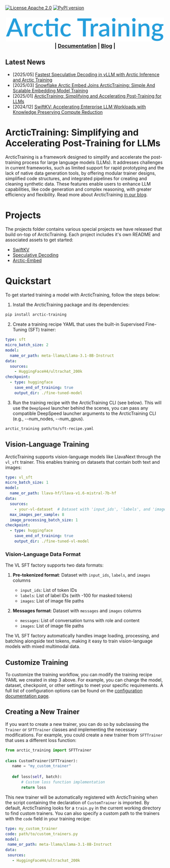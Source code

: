 [![License Apache 2.0](https://badgen.net/badge/license/apache2.0/blue)](https://github.com/snowflakedb/ArcticTraining/blob/main/LICENSE)
[![PyPI version](https://badge.fury.io/py/arctic-training.svg)](https://pypi.org/project/arctic-training/)

<h3 align="center">
  <img src="docs/images/arctic_training_logo.svg" width=500px><br>
  | <a href="https://arctictraining.readthedocs.io/en/latest/"><b>Documentation</b></a> | <a href="https://www.snowflake.com/en/engineering-blog/arctictraining-llm-post-training-framework/"><b>Blog</b></a> |
</h3>

<!--| <a href="#"><b>Discourse</b></a> | -->

## Latest News

* [2025/05] [Fastest Speculative Decoding in vLLM with Arctic Inference and Arctic Training](https://www.snowflake.com/en/engineering-blog/fast-speculative-decoding-vllm-arctic/)
* [2025/03] [Snowflake Arctic Embed Joins ArcticTraining: Simple And Scalable Embedding Model Training](https://www.snowflake.com/en/engineering-blog/arctic-embed-joins-arctictraining/)
* [2025/01] [ArcticTraining: Simplifying and Accelerating Post-Training for LLMs](https://www.snowflake.com/en/engineering-blog/arctictraining-llm-post-training-framework/)
* [2024/12] [SwiftKV: Accelerating Enterprise LLM Workloads with Knowledge Preserving Compute Reduction](https://www.snowflake.com/en/engineering-blog/swiftkv-llm-compute-reduction/)

# ArcticTraining: Simplifying and Accelerating Post-Training for LLMs

ArcticTraining is a framework designed to simplify and accelerate the post-training process for large language models (LLMs). It addresses challenges in current frameworks, such as limited support for rapid prototyping and the lack of native data generation tools, by offering modular trainer designs, simplified code structures, and integrated pipelines for creating and cleaning synthetic data. These features enable users to enhance LLM capabilities, like code generation and complex reasoning, with greater efficiency and flexibility. Read more about ArcticTraining [in our blog](https://www.snowflake.com/en/engineering-blog/arctictraining-llm-post-training-framework/).

# Projects

The projects folder contains various special projects we have released that build on-top of ArcticTraining. Each project includes it's own README and associated assets to get started:

* [SwiftKV](projects/swiftkv)
* [Speculative Decoding](projects/mlp_speculator)
* [Arctic-Embed](projects/arctic_embed)

# Quickstart

To get started training a model with ArcticTraining, follow the steps below:

1. Install the ArcticTraining package and its dependencies:

```bash
pip install arctic-training
```

2. Create a training recipe YAML that uses the built-in Supervised Fine-Tuning (SFT) trainer:

```yaml
type: sft
micro_batch_size: 2
model:
  name_or_path: meta-llama/Llama-3.1-8B-Instruct
data:
  sources:
    - HuggingFaceH4/ultrachat_200k
checkpoint:
  - type: huggingface
    save_end_of_training: true
    output_dir: ./fine-tuned-model
```

3. Run the training recipe with the ArcticTraining CLI (see below). This will use the `DeepSpeed` launcher behind the scenes, you can pass any compatible DeepSpeed launcher arguments to the ArcticTraining CLI (e.g., --num_nodes, --num_gpus).

```bash
arctic_training path/to/sft-recipe.yaml
```

## Vision-Language Training

ArcticTraining supports vision-language models like LlavaNext through the `vl_sft` trainer. This enables training on datasets that contain both text and images:

```yaml
type: vl_sft
micro_batch_size: 1
model:
  name_or_path: llava-hf/llava-v1.6-mistral-7b-hf
data:
  sources:
    - your-vl-dataset  # Dataset with 'input_ids', 'labels', and 'images' columns
  max_images_per_sample: 8
  image_processing_batch_size: 1
checkpoint:
  - type: huggingface
    save_end_of_training: true
    output_dir: ./fine-tuned-vl-model
```

### Vision-Language Data Format

The VL SFT factory supports two data formats:

1. **Pre-tokenized format**: Dataset with `input_ids`, `labels`, and `images` columns
   - `input_ids`: List of token IDs
   - `labels`: List of label IDs (with -100 for masked tokens)  
   - `images`: List of image file paths

2. **Messages format**: Dataset with `messages` and `images` columns
   - `messages`: List of conversation turns with role and content
   - `images`: List of image file paths

The VL SFT factory automatically handles image loading, processing, and batching alongside text tokens, making it easy to train vision-language models with mixed multimodal data.

## Customize Training

To customize the training workflow, you can modify the training recipe YAML we
created in step 3 above. For example, you can change the model, dataset,
checkpoint, or other settings to meet your specific requirements. A full list of
configuration options can be found on the [configuration documentation
page](https://arctictraining.readthedocs.io/en/latest/config.html).

## Creating a New Trainer

If you want to create a new trainer, you can do so by subclassing the
``Trainer`` or ``SFTTrainer`` classes and implementing the necessary
modifications. For example, you could create a new trainer from ``SFTTrainer``
that uses a different loss function:

```python
from arctic_training import SFTTrainer

class CustomTrainer(SFTTrainer):
   name = "my_custom_trainer"

   def loss(self, batch):
       # Custom loss function implementation
       return loss
```

This new trainer will be automatically registered with ArcticTraining when the
script containing the declaration of ``CustomTrainer`` is imported.  By default,
ArcticTraining looks for a ``train.py`` in the current working directory to find
custom trainers. You can also specify a custom path to the trainers with the
``code`` field in your training recipe:

```yaml
type: my_custom_trainer
code: path/to/custom_trainers.py
model:
 name_or_path: meta-llama/Llama-3.1-8B-Instruct
data:
 sources:
   - HuggingFaceH4/ultrachat_200k
```
